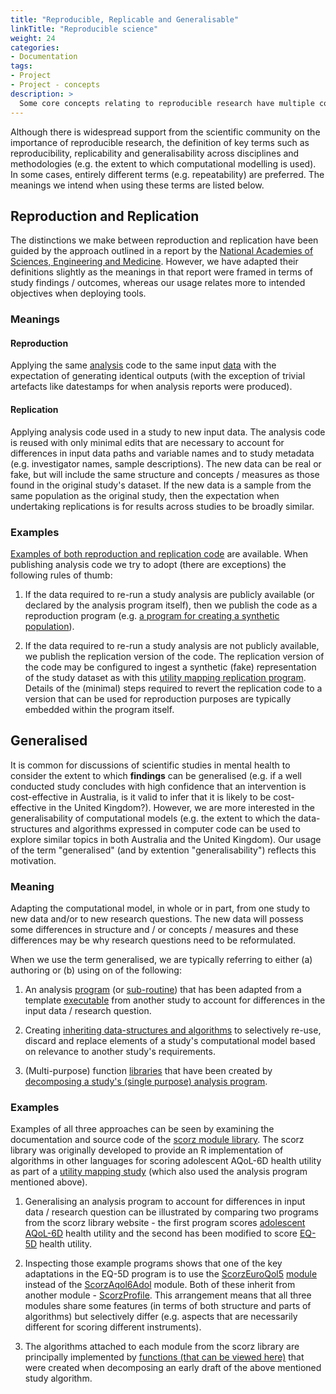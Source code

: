 ```yaml
---
title: "Reproducible, Replicable and Generalisable"
linkTitle: "Reproducible science"
weight: 24
categories: 
- Documentation
tags:
- Project
- Project - concepts
description: >
  Some core concepts relating to reproducible research have multiple conflicting definitions - this is how we use them.
---
```


Although there is widespread support from the scientific community on the importance of reproducible research, the definition of key terms such as reproducibility, replicability and generalisability across disciplines and methodologies (e.g. the extent to which computational modelling is used). In some cases, entirely different terms (e.g. repeatability) are preferred. The meanings we intend when using these terms are listed below.

## Reproduction and Replication
The distinctions we make between reproduction and replication have been guided by the approach outlined in a report by the [National Academies of Sciences, Engineering and Medicine](https://nap.nationalacademies.org/catalog/25303/reproducibility-and-replicability-in-science). However, we have adapted their definitions slightly as the meanings in that report were framed in terms of study findings / outcomes, whereas our usage relates more to intended objectives when deploying tools.

### Meanings
#### Reproduction
Applying the same [analysis](/docs/analyses/) code to the same input [data](/docs/datasets/) with the expectation of generating identical outputs (with the exception of trivial artefacts like datestamps for when analysis reports were produced).

#### Replication
Applying analysis code used in a study to new input data. The analysis code is reused with only minimal edits that are necessary to account for differences in input data paths and variable names and to study metadata (e.g. investigator names, sample descriptions). The new data can be real or fake, but will include the same structure and concepts / measures as those found in the original study's dataset. If the new data is a sample from the same population as the original study, then the expectation when undertaking replications is for results across studies to be broadly similar. 

### Examples
[Examples of both reproduction and replication code](/docs/analyses/replication-code/) are available. When publishing analysis code we try to adopt (there are exceptions) the following rules of thumb: 

1. If the data required to re-run a study analysis are publicly available (or declared by the analysis program itself), then we publish the code as a reproduction program (e.g. [a program for creating a synthetic population](/docs/analyses/replication-code/make-fakes/clinical-primary/)).

2. If the data required to re-run a study analysis are not publicly available, we publish the replication version of the code. The replication version of the code may be configured to ingest a synthetic (fake) representation of the study dataset as with this [utility mapping replication program](/docs/analyses/replication-code/map-utility/ttu_lng_aqol6d_csp/). Details of the (minimal) steps required to revert the replication code to a version that can be used for reproduction purposes are typically embedded within the program itself.

## Generalised
It is common for discussions of scientific studies in mental health to consider the extent to which **findings** can be generalised (e.g. if a well conducted study concludes with high confidence that an intervention is cost-effective in Australia, is it valid to infer that it is likely to be cost-effective in the United Kingdom?). However, we are more interested in the generalisability of computational models (e.g. the extent to which the data-structures and algorithms expressed in computer code can be used to explore similar topics in both Australia and the United Kingdom). Our usage of the term "generalised" (and by extention "generalisability") reflects this motivation.

### Meaning 
Adapting the computational model, in whole or in part, from one study to new data and/or to new research questions. The new data will possess some differences in structure and / or concepts / measures and these differences may be why research questions need to be reformulated.

When we use the term generalised, we are typically referring to either (a) authoring or (b) using on of the following:

1. An analysis [program](/docs/getting-started/software/executables/programs/) (or [sub-routine](/docs/getting-started/software/executables/subroutines/)) that has been adapted from a template [executable](/docs/getting-started/software/executables/) from another study to account for differences in the input data / research question. 

2. Creating [inheriting data-structures and algorithms](/docs/framework/implementation/paradigm/object-oriented/) to selectively re-use, discard and replace elements of a study's computational model based on relevance to another study's requirements.

3. (Multi-purpose) function [libraries](/docs/getting-started/software/libraries/) that have been created by [decomposing a study's (single purpose) analysis program](/docs/framework/implementation/paradigm/functional/).


### Examples
Examples of all three approaches can be seen by examining the documentation and source code of the [scorz module library](https://ready4-dev.github.io/scorz/index.html). The scorz library was originally developed to provide an R implementation of algorithms in other languages for scoring adolescent AQoL-6D health utility as part of a [utility mapping study](https://www.medrxiv.org/content/10.1101/2021.07.07.21260129v3) (which also used the analysis program mentioned above). 

1. Generalising an analysis program to account for differences in input data / research question can be illustrated by comparing two programs from the scorz library website - the first program scores [adolescent AQoL-6D](https://ready4-dev.github.io/scorz/articles/V_01.html) health utility and the second has been modified to score [EQ-5D](https://ready4-dev.github.io/scorz/articles/V_02.html) health utility.

2. Inspecting those example programs shows that one of the key adaptations in the EQ-5D program is to use the [ScorzEuroQol5](https://ready4-dev.github.io/scorz/reference/ScorzEuroQol5-class.html) [module](docs/getting-started/concepts/module/) instead of the [ScorzAqol6Adol](https://ready4-dev.github.io/scorz/reference/ScorzAqol6Adol-class.html) module. Both of these inherit from another module - [ScorzProfile](https://ready4-dev.github.io/scorz/reference/ScorzProfile-class.html). This arrangement means that all three modules share some features (in terms of both structure and parts of algorithms) but selectively differ (e.g. aspects that are necessarily different for scoring different instruments).

3. The algorithms attached to each module from the scorz library are principally implemented by [functions (that can be viewed here)](https://github.com/ready4-dev/scorz/tree/main/data-raw/fns) that were created when decomposing an early draft of the above mentioned study algorithm.